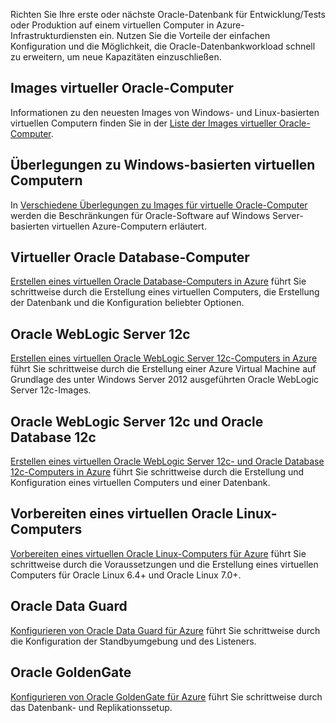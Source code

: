 
 

Richten Sie Ihre erste oder nächste Oracle-Datenbank für Entwicklung/Tests oder Produktion auf einem virtuellen Computer in Azure-Infrastrukturdiensten ein. Nutzen Sie die Vorteile der einfachen Konfiguration und die Möglichkeit, die Oracle-Datenbankworkload schnell zu erweitern, um neue Kapazitäten einzuschließen.

## Images virtueller Oracle-Computer

Informationen zu den neuesten Images von Windows- und Linux-basierten virtuellen Computern finden Sie in der [Liste der Images virtueller Oracle-Computer](../articles/virtual-machines/virtual-machines-linux-classic-oracle-images.md).

## Überlegungen zu Windows-basierten virtuellen Computern

In [Verschiedene Überlegungen zu Images für virtuelle Oracle-Computer](../articles/virtual-machines/virtual-machines-windows-classic-oracle-considerations.md) werden die Beschränkungen für Oracle-Software auf Windows Server-basierten virtuellen Azure-Computern erläutert.

## Virtueller Oracle Database-Computer

[Erstellen eines virtuellen Oracle Database-Computers in Azure](../articles/virtual-machines/virtual-machines-windows-classic-create-oracle-database.md) führt Sie schrittweise durch die Erstellung eines virtuellen Computers, die Erstellung der Datenbank und die Konfiguration beliebter Optionen.

## Oracle WebLogic Server 12c

[Erstellen eines virtuellen Oracle WebLogic Server 12c-Computers in Azure](../articles/virtual-machines/virtual-machines-windows-create-oracle-weblogic-server-12c.md) führt Sie schrittweise durch die Erstellung einer Azure Virtual Machine auf Grundlage des unter Windows Server 2012 ausgeführten Oracle WebLogic Server 12c-Images.

## Oracle WebLogic Server 12c und Oracle Database 12c

[Erstellen eines virtuellen Oracle WebLogic Server 12c- und Oracle Database 12c-Computers in Azure](../articles/virtual-machines/virtual-machines-windows-create-oracle-weblogic-server-12c-database.md) führt Sie schrittweise durch die Erstellung und Konfiguration eines virtuellen Computers und einer Datenbank.

## Vorbereiten eines virtuellen Oracle Linux-Computers

[Vorbereiten eines virtuellen Oracle Linux-Computers für Azure](../articles/virtual-machines/virtual-machines-linux-prepare-oracle.md) führt Sie schrittweise durch die Voraussetzungen und die Erstellung eines virtuellen Computers für Oracle Linux 6.4+ und Oracle Linux 7.0+.

## Oracle Data Guard

[Konfigurieren von Oracle Data Guard für Azure](../articles/virtual-machines/virtual-machines-windows-classic-configure-oracle-data-guard.md) führt Sie schrittweise durch die Konfiguration der Standbyumgebung und des Listeners.

## Oracle GoldenGate

[Konfigurieren von Oracle GoldenGate für Azure](../articles/virtual-machines/virtual-machines-windows-classic-configure-oracle-goldengate.md) führt Sie schrittweise durch das Datenbank- und Replikationssetup.

<!---HONumber=AcomDC_0323_2016-->